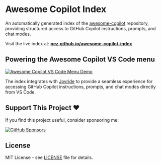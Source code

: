 # Awesome Copilot Index

An automatically generated index of the [awesome-copilot](https://github.com/github/awesome-copilot) repository, providing structured access to GitHub Copilot instructions, prompts, and chat modes.

Visit the live index at: **[pez.github.io/awesome-copilot-index](https://pez.github.io/awesome-copilot-index/)**


## Powering the Awesome Copilot VS Code menu

[![Awesome Copilot VS Code Menu Demo](https://img.youtube.com/vi/AiL8LurZgSI/maxresdefault.jpg)](https://youtu.be/AiL8LurZgSI)

The index integrates with [Joyride](https://github.com/BetterThanTomorrow/joyride) to provide a seamless experience for accessing GitHub Copilot instructions, prompts, and chat modes directly from VS Code.


## Support This Project ♥️

If you find this project useful, consider sponsoring me:

[![GitHub Sponsors](https://img.shields.io/github/sponsors/pez?style=for-the-badge&logo=github&logoColor=white&labelColor=black&color=ff69b4)](https://github.com/sponsors/pez)


## License

MIT License - see [LICENSE](LICENSE) file for details.
